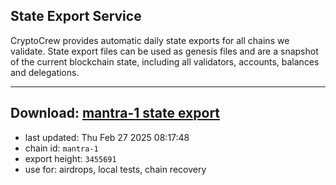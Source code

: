 ## State Export Service
CryptoCrew provides automatic daily state exports for all chains we validate. State export files can be used as genesis files and are a snapshot of the current blockchain state, including all validators, accounts, balances and delegations.

---
**Download: [mantra-1 state export](https://dl-eu2.ccvalidators.com/SERVICE/mantrachain/mantra-1_export_3455691.json)**
---

- last updated: Thu Feb 27 2025 08:17:48
- chain id: `mantra-1`
- export height: `3455691`
- use for: airdrops, local tests, chain recovery

